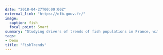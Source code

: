 ```yaml
---
date: "2018-04-27T00:00:00Z"
external_link: "https://ofb.gouv.fr/"
image:
  caption: fish
  focal_point: Smart
summary: "Studying drivers of trends of fish populations in France, with [French Office for Biodiversity](https://ofb.gouv.fr/)"
tags:
- Demo
title: "FishTrends"
---
```

